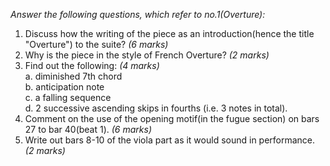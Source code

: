 _Answer the following questions, which refer to no.1(Overture):_

1. Discuss how the writing of the piece as an introduction(hence the title "Overture") to the suite? _(6 marks)_
2. Why is the piece in the style of French Overture? _(2 marks)_
3. Find out the following: _(4 marks)_\
    a. diminished 7th chord\
    b. anticipation note\
    c. a falling sequence\
    d. 2 successive ascending skips in fourths (i.e. 3 notes in total).
4. Comment on the use of the opening motif(in the fugue section) on bars 27 to bar 40(beat 1). _(6 marks)_
5. Write out bars 8-10 of the viola part as it would sound in performance. _(2 marks)_
